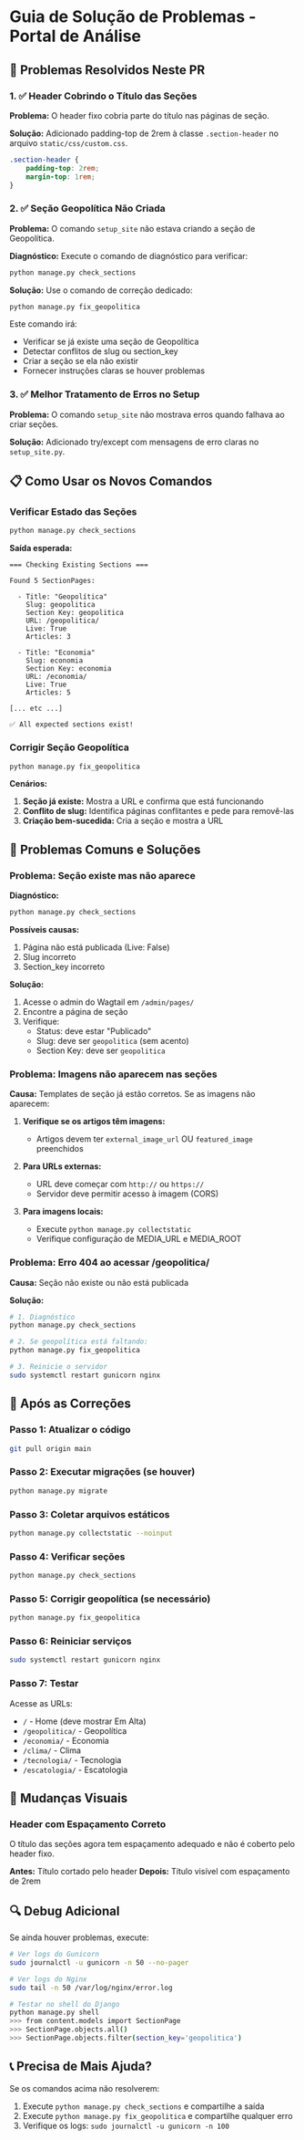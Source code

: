 # Guia de Solução de Problemas - Portal de Análise

## 🔧 Problemas Resolvidos Neste PR

### 1. ✅ Header Cobrindo o Título das Seções

**Problema:** O header fixo cobria parte do título nas páginas de seção.

**Solução:** Adicionado padding-top de 2rem à classe `.section-header` no arquivo `static/css/custom.css`.

```css
.section-header {
    padding-top: 2rem;
    margin-top: 1rem;
}
```

### 2. ✅ Seção Geopolítica Não Criada

**Problema:** O comando `setup_site` não estava criando a seção de Geopolítica.

**Diagnóstico:**
Execute o comando de diagnóstico para verificar:
```bash
python manage.py check_sections
```

**Solução:**
Use o comando de correção dedicado:
```bash
python manage.py fix_geopolitica
```

Este comando irá:
- Verificar se já existe uma seção de Geopolítica
- Detectar conflitos de slug ou section_key
- Criar a seção se ela não existir
- Fornecer instruções claras se houver problemas

### 3. ✅ Melhor Tratamento de Erros no Setup

**Problema:** O comando `setup_site` não mostrava erros quando falhava ao criar seções.

**Solução:** Adicionado try/except com mensagens de erro claras no `setup_site.py`.

## 📋 Como Usar os Novos Comandos

### Verificar Estado das Seções

```bash
python manage.py check_sections
```

**Saída esperada:**
```
=== Checking Existing Sections ===

Found 5 SectionPages:

  - Title: "Geopolítica"
    Slug: geopolitica
    Section Key: geopolitica
    URL: /geopolitica/
    Live: True
    Articles: 3

  - Title: "Economia"
    Slug: economia
    Section Key: economia
    URL: /economia/
    Live: True
    Articles: 5

[... etc ...]

✅ All expected sections exist!
```

### Corrigir Seção Geopolítica

```bash
python manage.py fix_geopolitica
```

**Cenários:**

1. **Seção já existe:** Mostra a URL e confirma que está funcionando
2. **Conflito de slug:** Identifica páginas conflitantes e pede para removê-las
3. **Criação bem-sucedida:** Cria a seção e mostra a URL

## 🐛 Problemas Comuns e Soluções

### Problema: Seção existe mas não aparece

**Diagnóstico:**
```bash
python manage.py check_sections
```

**Possíveis causas:**
1. Página não está publicada (Live: False)
2. Slug incorreto
3. Section_key incorreto

**Solução:**
1. Acesse o admin do Wagtail em `/admin/pages/`
2. Encontre a página de seção
3. Verifique:
   - Status: deve estar "Publicado"
   - Slug: deve ser `geopolitica` (sem acento)
   - Section Key: deve ser `geopolitica`

### Problema: Imagens não aparecem nas seções

**Causa:** Templates de seção já estão corretos. Se as imagens não aparecem:

1. **Verifique se os artigos têm imagens:**
   - Artigos devem ter `external_image_url` OU `featured_image` preenchidos
   
2. **Para URLs externas:**
   - URL deve começar com `http://` ou `https://`
   - Servidor deve permitir acesso à imagem (CORS)
   
3. **Para imagens locais:**
   - Execute `python manage.py collectstatic`
   - Verifique configuração de MEDIA_URL e MEDIA_ROOT

### Problema: Erro 404 ao acessar /geopolitica/

**Causa:** Seção não existe ou não está publicada

**Solução:**
```bash
# 1. Diagnóstico
python manage.py check_sections

# 2. Se geopolítica está faltando:
python manage.py fix_geopolitica

# 3. Reinicie o servidor
sudo systemctl restart gunicorn nginx
```

## 🚀 Após as Correções

### Passo 1: Atualizar o código
```bash
git pull origin main
```

### Passo 2: Executar migrações (se houver)
```bash
python manage.py migrate
```

### Passo 3: Coletar arquivos estáticos
```bash
python manage.py collectstatic --noinput
```

### Passo 4: Verificar seções
```bash
python manage.py check_sections
```

### Passo 5: Corrigir geopolítica (se necessário)
```bash
python manage.py fix_geopolitica
```

### Passo 6: Reiniciar serviços
```bash
sudo systemctl restart gunicorn nginx
```

### Passo 7: Testar
Acesse as URLs:
- `/` - Home (deve mostrar Em Alta)
- `/geopolitica/` - Geopolítica
- `/economia/` - Economia
- `/clima/` - Clima
- `/tecnologia/` - Tecnologia
- `/escatologia/` - Escatologia

## 📸 Mudanças Visuais

### Header com Espaçamento Correto
O título das seções agora tem espaçamento adequado e não é coberto pelo header fixo.

**Antes:** Título cortado pelo header
**Depois:** Título visível com espaçamento de 2rem

## 🔍 Debug Adicional

Se ainda houver problemas, execute:

```bash
# Ver logs do Gunicorn
sudo journalctl -u gunicorn -n 50 --no-pager

# Ver logs do Nginx
sudo tail -n 50 /var/log/nginx/error.log

# Testar no shell do Django
python manage.py shell
>>> from content.models import SectionPage
>>> SectionPage.objects.all()
>>> SectionPage.objects.filter(section_key='geopolitica')
```

## 📞 Precisa de Mais Ajuda?

Se os comandos acima não resolverem:

1. Execute `python manage.py check_sections` e compartilhe a saída
2. Execute `python manage.py fix_geopolitica` e compartilhe qualquer erro
3. Verifique os logs: `sudo journalctl -u gunicorn -n 100`

